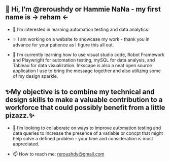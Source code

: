##  👋 Hi, I’m @reroushdy or Hammie NaNa - my first name is -> reham <- 

- 👀 I’m interested in learning automation testing and data analytics.

- ✨ I am working on a website to showcase my work - thank you in advance for your patience as I figure this all out. 

- 🌱 I’m currently learning how to use visual studio code, Robot Framework and Playwright for automation testing, mySQL for data analysis, and Tableau for data visualization. Inkscape is also a neat open source application I use to bring the message together and also utilizing some of my design sparkle. 

##  ✨My objective is to combine my technical and design skills to make a valuable contribution to a workforce that could possibly benefit from a little pizazz.✨

- 💞️ I’m looking to collaborate on ways to improve automation testing and data queries to increase the presence of a variable or concpt that might help solve a defined problem - your time and consideration is most appreciated. 

- 📫 How to reach me: reroushdy@gmail.com

  ##

<!---
reroushdy/reroushdy is a ✨ special ✨ repository because its `README.md` (this file) appears on your GitHub profile.
You can click the Preview link to take a look at your changes.
--->
